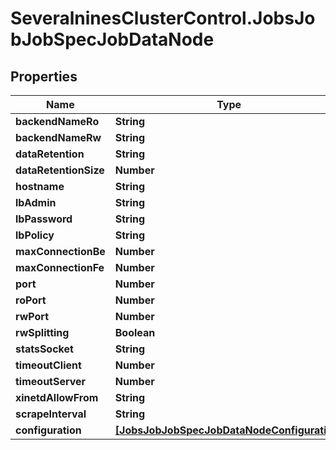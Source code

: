 # SeveralninesClusterControl.JobsJobJobSpecJobDataNode

## Properties

Name | Type | Description | Notes
------------ | ------------- | ------------- | -------------
**backendNameRo** | **String** |  | [optional] 
**backendNameRw** | **String** |  | [optional] 
**dataRetention** | **String** |  | [optional] 
**dataRetentionSize** | **Number** |  | [optional] 
**hostname** | **String** |  | [optional] 
**lbAdmin** | **String** |  | [optional] 
**lbPassword** | **String** |  | [optional] 
**lbPolicy** | **String** |  | [optional] 
**maxConnectionBe** | **Number** |  | [optional] 
**maxConnectionFe** | **Number** |  | [optional] 
**port** | **Number** |  | [optional] 
**roPort** | **Number** |  | [optional] 
**rwPort** | **Number** |  | [optional] 
**rwSplitting** | **Boolean** |  | [optional] 
**statsSocket** | **String** |  | [optional] 
**timeoutClient** | **Number** |  | [optional] 
**timeoutServer** | **Number** |  | [optional] 
**xinetdAllowFrom** | **String** |  | [optional] 
**scrapeInterval** | **String** |  | [optional] 
**configuration** | [**[JobsJobJobSpecJobDataNodeConfiguration]**](JobsJobJobSpecJobDataNodeConfiguration.md) |  | [optional] 


